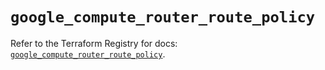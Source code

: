 # `google_compute_router_route_policy`

Refer to the Terraform Registry for docs: [`google_compute_router_route_policy`](https://registry.terraform.io/providers/hashicorp/google-beta/6.12.0/docs/resources/google_compute_router_route_policy).
